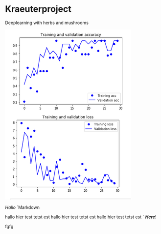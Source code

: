 # Kraeuterproject
Deeplearning with herbs and mushrooms

![alt text](https://github.com/TTJakob/Kraeuterproject/blob/1.1/3VVG16.PNG)

 _Hallo_ `Markdown
 
 hallo hier test tetst est
 hallo hier test tetst est
 hallo hier test tetst est
 ` 
 *****Here*****!

fgfg
